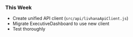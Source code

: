 ### This Week

- Create unified API client (`src/api/livhanaApiClient.js`)
- Migrate ExecutiveDashboard to use new client
- Test thoroughly
